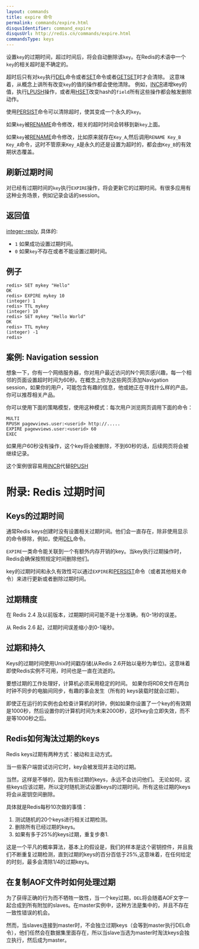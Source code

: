 ```yaml
---
layout: commands
title: expire 命令
permalink: commands/expire.html
disqusIdentifier: command_expire
disqusUrl: http://redis.cn/commands/expire.html
commandsType: keys
---
```


设置`key`的过期时间，超过时间后，将会自动删除该`key`。在Redis的术语中一个`key`的相关超时是不确定的。

超时后只有对`key`执行[DEL](/commands/del.html)命令或者[SET](/commands/set.html)命令或者[GETSET](/commands/getset.html)时才会清除。
这意味着，从概念上讲所有改变`key`的值的操作都会使他清除。
例如，[INCR](/commands/incr.html)递增key的值，执行[LPUSH](/commands/lpush.html)操作，或者用[HSET](/commands/hset.html)改变hash的`field`所有这些操作都会触发删除动作。

使用[PERSIST](/commands/persist.html)命令可以清除超时，使其变成一个永久的`key`。

如果`key`被[RENAME](/commands/rename.html)命令修改，相关的超时时间会转移到新`key`上面。

如果`key`被[RENAME](/commands/rename.html)命令修改，比如原来就存在`Key_A`,然后调用`RENAME Key_B Key_A`命令，这时不管原来`Key_A`是永久的还是设置为超时的，都会由`Key_B`的有效期状态覆盖。

## 刷新过期时间

对已经有过期时间的`key`执行`EXPIRE`操作，将会更新它的过期时间。有很多应用有这种业务场景，例如记录会话的session。

## 返回值

[integer-reply](/topics/protocol.html#integer-reply), 具体的:

* `1` 如果成功设置过期时间。
* `0` 如果`key`不存在或者不能设置过期时间。

## 例子

	redis> SET mykey "Hello"
	OK
	redis> EXPIRE mykey 10
	(integer) 1
	redis> TTL mykey
	(integer) 10
	redis> SET mykey "Hello World"
	OK
	redis> TTL mykey
	(integer) -1
	redis> 

## 案例: Navigation session

想象一下，你有一个网络服务器，你对用户最近访问的N个网页感兴趣，每一个相邻的页面设置超时时间为60秒。在概念上你为这些网页添加Navigation session，如果你的用户，可能包含有趣的信息，他或她正在寻找什么样的产品，你可以推荐相关产品。

你可以使用下面的策略模型，使用这种模式：每次用户浏览网页调用下面的命令：

	MULTI
	RPUSH pagewviews.user:<userid> http://.....
	EXPIRE pagewviews.user:<userid> 60
	EXEC

如果用户60秒没有操作，这个key将会被删除，不到60秒的话，后续网页将会被继续记录。

这个案例很容易用[INCR](/commands/incr.html)代替[RPUSH](/commands/rpush.html)

# 附录: Redis 过期时间

## Keys的过期时间

通常Redis keys创建时没有设置相关过期时间。他们会一直存在，除非使用显示的命令移除，例如，使用[DEL](/commands/del.html)命令。

`EXPIRE`一类命令能关联到一个有额外内存开销的key。当key执行过期操作时，Redis会确保按照规定时间删除他们。

key的过期时间和永久有效性可以通过`EXPIRE`和[PERSIST](/commands/persist.html)命令（或者其他相关命令）来进行更新或者删除过期时间。

## 过期精度

在 Redis 2.4 及以前版本，过期期时间可能不是十分准确，有0-1秒的误差。

从 Redis 2.6 起，过期时间误差缩小到0-1毫秒。

## 过期和持久

Keys的过期时间使用Unix时间戳存储(从Redis 2.6开始以毫秒为单位)。这意味着即使Redis实例不可用，时间也是一直在流逝的。

要想过期的工作处理好，计算机必须采用稳定的时间。
如果你将RDB文件在两台时钟不同步的电脑间同步，有趣的事会发生（所有的 keys装载时就会过期）。

即使正在运行的实例也会检查计算机的时钟，例如如果你设置了一个key的有效期是1000秒，然后设置你的计算机时间为未来2000秒，这时key会立即失效，而不是等1000秒之后。

## Redis如何淘汰过期的keys

Redis keys过期有两种方式：被动和主动方式。

当一些客户端尝试访问它时，key会被发现并主动的过期。

当然，这样是不够的，因为有些过期的keys，永远不会访问他们。
无论如何，这些keys应该过期，所以定时随机测试设置keys的过期时间。所有这些过期的keys将会从密钥空间删除。

具体就是Redis每秒10次做的事情：

1. 测试随机的20个keys进行相关过期检测。
2. 删除所有已经过期的keys。
3. 如果有多于25%的keys过期，重复步奏1.

这是一个平凡的概率算法，基本上的假设是，我们的样本是这个密钥控件，并且我们不断重复过期检测，直到过期的keys的百分百低于25%,这意味着，在任何给定的时刻，最多会清除1/4的过期keys。

## 在复制AOF文件时如何处理过期

为了获得正确的行为而不牺牲一致性，当一个key过期，`DEL`将会随着AOF文字一起合成到所有附加的slaves。在master实例中，这种方法是集中的，并且不存在一致性错误的机会。

然而，当slaves连接到master时，不会独立过期keys（会等到master执行DEL命令），他们任然会在数据集里面存在，所以当slave当选为master时淘汰keys会独立执行，然后成为master。

